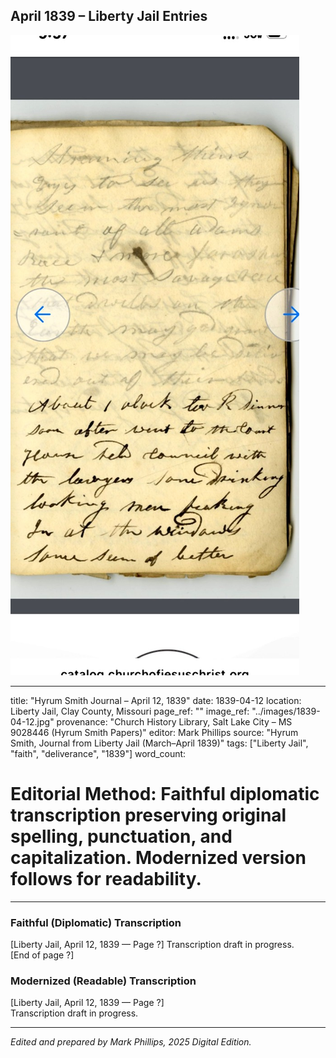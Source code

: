 ## April 1839 – Liberty Jail Entries

![Manuscript page thumbnail](../images/1839-04-12.jpg)

---
title: "Hyrum Smith Journal – April 12, 1839"
date: 1839-04-12
location: Liberty Jail, Clay County, Missouri
page_ref: ""
image_ref: "../images/1839-04-12.jpg"
provenance: "Church History Library, Salt Lake City – MS 9028446 (Hyrum Smith Papers)"
editor: Mark Phillips
source: "Hyrum Smith, Journal from Liberty Jail (March–April 1839)"
tags: ["Liberty Jail", "faith", "deliverance", "1839"]
word_count:
# Editorial Method: Faithful diplomatic transcription preserving original spelling, punctuation, and capitalization. Modernized version follows for readability.
---

### Faithful (Diplomatic) Transcription
[Liberty Jail, April 12, 1839 — Page ?]
Transcription draft in progress.  
[End of page ?]

### Modernized (Readable) Transcription
[Liberty Jail, April 12, 1839 — Page ?]  
Transcription draft in progress.

---
*Edited and prepared by Mark Phillips, 2025 Digital Edition.*
